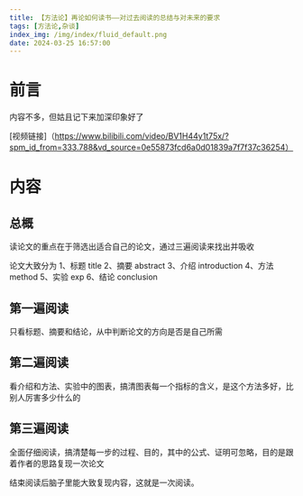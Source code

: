 ```yaml
---
title: 【方法论】再论如何读书——对过去阅读的总结与对未来的要求 
tags: [方法论,杂谈]
index_img: /img/index/fluid_default.png
date: 2024-03-25 16:57:00
---
```

# 前言
内容不多，但姑且记下来加深印象好了

[视频链接]（https://www.bilibili.com/video/BV1H44y1t75x/?spm_id_from=333.788&vd_source=0e55873fcd6a0d01839a7f7f37c36254）

# 内容
## 总概
读论文的重点在于筛选出适合自己的论文，通过三遍阅读来找出并吸收

论文大致分为
1、标题 title
2、摘要 abstract
3、介绍 introduction
4、方法 method
5、实验 exp
6、结论 conclusion

## 第一遍阅读
只看标题、摘要和结论，从中判断论文的方向是否是自己所需

## 第二遍阅读
看介绍和方法、实验中的图表，搞清图表每一个指标的含义，是这个方法多好，比别人厉害多少什么的

## 第三遍阅读
全面仔细阅读，搞清楚每一步的过程、目的，其中的公式、证明可忽略，目的是跟着作者的思路复现一次论文

结束阅读后脑子里能大致复现内容，这就是一次阅读。
